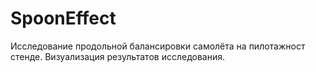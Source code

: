 # SpoonEffect
Исследование продольной балансировки самолёта на пилотажност стенде. Визуализация результатов исследования.
